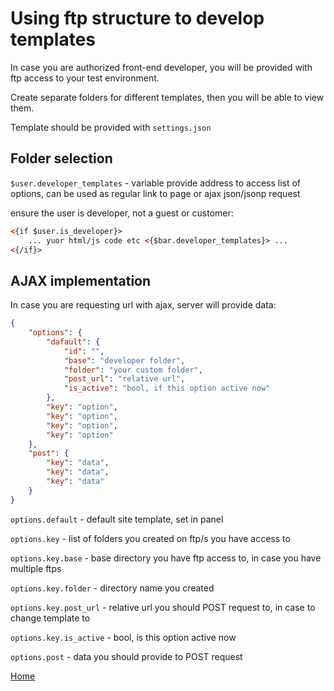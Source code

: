 
# Using ftp structure to develop templates

In case you are authorized front-end developer, you will be provided with ftp access to your test environment.

Create separate folders for different templates, then you will be able to view them.

Template should be provided with `settings.json`


## Folder selection

`$user.developer_templates` - variable provide address to access list of options, can be used as regular link to page or ajax json/jsonp request

ensure the user is developer, not a guest or customer:

```html
<{if $user.is_developer}>
    ... yuor html/js code etc <{$bar.developer_templates}> ...
<{/if}>
```

## AJAX implementation

In case you are requesting url with ajax, server will provide data:

```json
{
    "options": {
        "dafault": {
            "id": "",
            "base": "developer folder",
            "folder": "your custom folder",
            "post_url": "relative url",
            "is_active": "bool, if this option active now"
        },
        "key": "option",
        "key": "option",
        "key": "option",
        "key": "option"
    },
    "post": {
        "key": "data",
        "key": "data",
        "key": "data"
    }
}
```


`options.default` - default site template, set in panel

`options.key` - list of folders you created on ftp/s you have access to

`options.key.base` - base directory you have ftp access to, in case you have multiple ftps

`options.key.folder` - directory name you created

`options.key.post_url` - relative url you should POST request to, in case to change template to

`options.key.is_active` - bool, is this option active now

`options.post` - data you should provide to POST request



[Home](../index.md)
